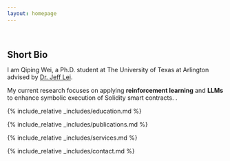 ```yaml
---
layout: homepage
---
```


<h1 id="about-me"></h1>

<h2 style="margin: 60px 0px 10px;">Short Bio</h2>

I am Qiping Wei, a Ph.D. student at The University of Texas at Arlington advised by [Dr. Jeff Lei](https://ranger.uta.edu/~ylei/).

My current research focuses on applying **reinforcement learning** and **LLMs** to enhance symbolic execution of Solidity smart contracts. .

<!-- 
<strong style="color:#e74d3c; font-weight:600">

</strong> 
-->

[comment]: <> ({% include_relative _includes/news.md %})

{% include_relative _includes/education.md %}

{% include_relative _includes/publications.md %}


[comment]: <> ({% include_relative _includes/teaching.md %})


[comment]: <> ({% include_relative _includes/talks.md %})


{% include_relative _includes/services.md %}

[comment]: <> ({% include_relative _includes/award.md %})

{% include_relative _includes/contact.md %}
